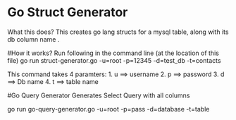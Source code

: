 # Go Struct Generator
What this does?
This creates go lang structs for a mysql table, along with its db column name .

#How it works? Run following in the command line (at the location of this file) go run struct-generator.go -u=root -p=12345 -d=test_db -t=contacts

This command takes 4 paramters: 1. u ==> username 2. p ==> password 3. d ==> Db name 4. t ==> table name

#Go Query Generator 
Generates Select Query with all columns

go run go-query-generator.go -u=root -p=pass -d=database -t=table 
